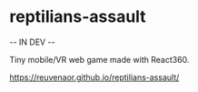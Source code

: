 # reptilians-assault

-- IN DEV --

Tiny mobile/VR web game made with React360.  

https://reuvenaor.github.io/reptilians-assault/

